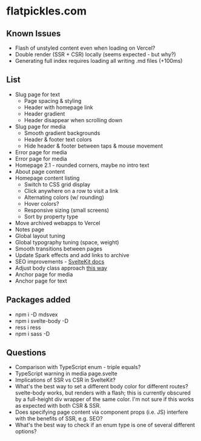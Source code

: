 # flatpickles.com

## Known Issues
* Flash of unstyled content even when loading on Vercel?
* Double render (SSR + CSR) locally (seems expected - but why?)
* Generating full index requires loading all writing .md files (+100ms)

## List
* Slug page for text
    * Page spacing & styling
    * Header with homepage link
    * Header gradient
    * Header disappear when scrolling down 
* Slug page for media
    * Smooth gradient backgrounds
    * Header & footer text colors
    * Hide header & footer between taps & mouse movement
* Error page for media
* Error page for media
* Homepage 2.1 - rounded corners, maybe no intro text
* About page content
* Homepage content listing
    * Switch to CSS grid display
    * Click anywhere on a row to visit a link
    * Alternating colors (w/ rounding)
    * Hover colors?
    * Responsive sizing (small screens)
    * Sort by property type
* Move archived webapps to Vercel
* Notes page
* Global layout tuning
* Global typography tuning (space, weight)
* Smooth transitions between pages
* Update Spark effects and add links to archive
* SEO improvements - [SvelteKit docs](https://kit.svelte.dev/docs/seo)
* Adjust body class approach [this way](https://github.com/sveltejs/svelte/issues/3105#issuecomment-1373889014)
* Anchor page for media
* Anchor page for text

## Packages added
* npm i -D mdsvex
* npm i svelte-body -D
* ress i ress
* npm i sass -D

## Questions
* Comparison with TypeScript enum - triple equals?
* TypeScript warning in media page.svelte
* Implications of SSR vs CSR in SvelteKit?
* What's the best way to set a different body color for different routes? svelte-body works, but renders with a flash; this is currently obscured by a full-height div wrapper of the same color. I'm not sure if this works as expected with both CSR & SSR.
* Does specifying page content via component props (i.e. JS) interfere with the benefits of SSR, e.g. SEO?
* What's the best way to check if an enum type is one of several different options?